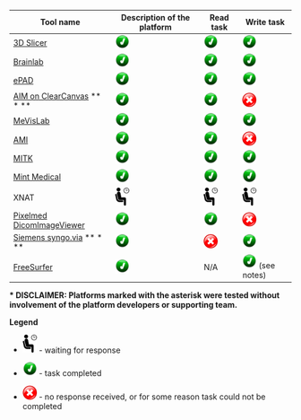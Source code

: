 

| Tool name | Description of the platform| Read task | Write task |
| -- | -- | -- | -- |
| [3D Slicer](3dslicer.md) | <img src="../../images/done.png" width=25> | <img src="../../images/done.png" width=25> | <img src="../../images/done.png" width=25> |
| [Brainlab](brainlab.md) | <img src="../../images/done.png" width=25> | <img src="../../images/done.png" width=25> | <img src="../../images/done.png" width=25> |
| [ePAD](epad.md) | <img src="../../images/done.png" width=25> | <img src="../../images/done.png" width=25> | <img src="../../images/done.png" width=25> |
| [AIM on ClearCanvas](aimclearcanvas.md) ** * **| <img src="../../images/done.png" width=25> | <img src="../../images/done.png" width=25> | <img src="../../images/failed.png" width=25> |
| [MeVisLab](mevislab.md) | <img src="../../images/done.png" width=25> | <img src="../../images/done.png" width=25> | <img src="../../images/done.png" width=25> |
| [AMI](ami.md) | <img src="../../images/done.png" width=25> | <img src="../../images/done.png" width=25> | <img src="../../images/failed.png" width=25> |
| [MITK](mitk.md) | <img src="../../images/done.png" width=25> | <img src="../../images/done.png" width=25> | <img src="../../images/done.png" width=25> |
| [Mint Medical](mint.md) | <img src="../../images/done.png" width=25> | <img src="../../images/done.png" width=25> | <img src="../../images/done.png" width=25> |
| XNAT | <img src="../../images/waiting.png" width=25> | <img src="../../images/waiting.png" width=25> | <img src="../../images/waiting.png" width=25> |
| [Pixelmed DicomImageViewer](pixelmed.md) | <img src="../../images/done.png" width=25> | <img src="../../images/done.png" width=25> | <img src="../../images/failed.png" width=25> |
| [Siemens syngo.via](syngovia.md) ** * **| <img src="../../images/done.png" width=25> | <img src="../../images/failed.png" width=25> | <img src="../../images/done.png" width=25> |
| [FreeSurfer](freesurfer.md) | <img src="../../images/done.png" width=25> | N/A | <img src="../../images/done.png" width=25> (see notes)|

 **\* DISCLAIMER: Platforms marked with the asterisk were tested without involvement of the platform developers or supporting team.**

**Legend**

* <img src="../../images/waiting.png" width=25> - waiting for response

* <img src="../../images/done.png" width=25> - task completed

* <img src="../../images/failed.png" width=25> - no response received, or for some reason task could not be completed
